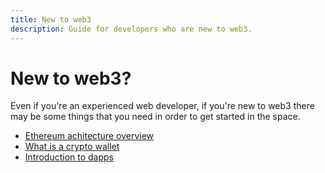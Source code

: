 ```yaml
---
title: New to web3
description: Guide for developers who are new to web3.
---
```


# New to web3?

Even if you're an experienced web developer, if you're new to web3 there may be some things that you need in order to get started in the space.

* [Ethereum achitecture overview](https://ethereum.org/en/developers/docs/intro-to-ethereum/)
* [What is a crypto wallet](https://coinbureau.com/education/types-of-crypto-wallets/)
* [Introduction to dapps](https://ethereum.org/en/developers/docs/dapps/)
